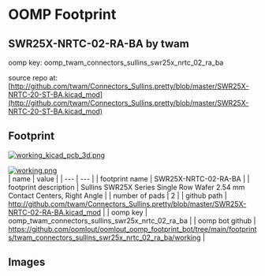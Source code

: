 # OOMP Footprint  
## SWR25X-NRTC-02-RA-BA  by twam  
  
oomp key: oomp_twam_connectors_sullins_swr25x_nrtc_02_ra_ba  
  
source repo at: [http://github.com/twam/Connectors_Sullins.pretty/blob/master/SWR25X-NRTC-20-ST-BA.kicad_mod](http://github.com/twam/Connectors_Sullins.pretty/blob/master/SWR25X-NRTC-20-ST-BA.kicad_mod)  
## Footprint  
  
[![working_kicad_pcb_3d.png](working_kicad_pcb_3d_600.png)](working_kicad_pcb_3d.png)  
  
[![working.png](working_600.png)](working.png)  
| name | value | 
| --- | --- | 
| footprint name | SWR25X-NRTC-02-RA-BA | 
| footprint description | Sullins SWR25X Series Single Row Wafer 2.54 mm Contact Centers, Right Angle | 
| number of pads | 2 | 
| github path | http://github.com/twam/Connectors_Sullins.pretty/blob/master/SWR25X-NRTC-02-RA-BA.kicad_mod | 
| oomp key | oomp_twam_connectors_sullins_swr25x_nrtc_02_ra_ba | 
| oomp bot github | https://github.com/oomlout/oomlout_oomp_footprint_bot/tree/main/footprints/twam_connectors_sullins_swr25x_nrtc_02_ra_ba/working | 
## Images  
